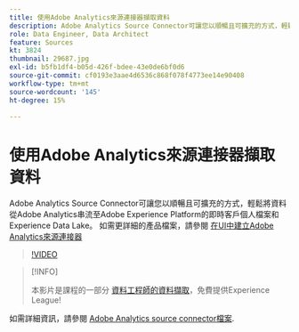 ```yaml
---
title: 使用Adobe Analytics來源連接器擷取資料
description: Adobe Analytics Source Connector可讓您以順暢且可擴充的方式，輕鬆將資料從Adobe Analytics串流至Adobe Experience Platform的即時客戶個人檔案和Experience Data Lake。
role: Data Engineer, Data Architect
feature: Sources
kt: 3824
thumbnail: 29687.jpg
exl-id: b5fb1df4-b05d-426f-bdee-43e0de6bf0d6
source-git-commit: cf0193e3aae4d6536c868f078f4773ee14e90408
workflow-type: tm+mt
source-wordcount: '145'
ht-degree: 15%

---
```


# 使用Adobe Analytics來源連接器擷取資料

Adobe Analytics Source Connector可讓您以順暢且可擴充的方式，輕鬆將資料從Adobe Analytics串流至Adobe Experience Platform的即時客戶個人檔案和Experience Data Lake。 如需更詳細的產品檔案，請參閱 [在UI中建立Adobe Analytics來源連接器](https://experienceleague.adobe.com/docs/experience-platform/sources/ui-tutorials/create/adobe-applications/analytics.html)

>[!VIDEO](https://video.tv.adobe.com/v/29687?quality=12&learn=on)

>[!INFO]
>
> 本影片是課程的一部分 [資料工程師的資料擷取](https://experienceleague.adobe.com/?lang=zh-Hant?recommended=ExperiencePlatform-D-1-2020.1.dataingestion)，免費提供Experience League!

如需詳細資訊，請參閱 [Adobe Analytics source connector檔案](https://experienceleague.adobe.com/docs/experience-platform/sources/ui-tutorials/create/adobe-applications/analytics.html).
